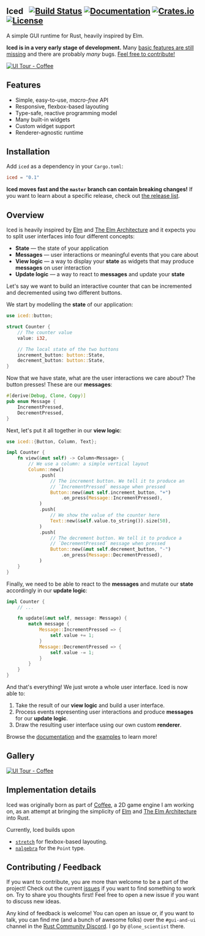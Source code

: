 Iced
&nbsp;
[![Build Status](https://travis-ci.org/hecrj/iced.svg?branch=master)](https://travis-ci.org/hecrj/iced)
[![Documentation](https://docs.rs/iced/badge.svg)](https://docs.rs/iced)
[![Crates.io](https://img.shields.io/crates/v/iced.svg)](https://crates.io/crates/iced)
[![License](https://img.shields.io/crates/l/iced.svg)](https://github.com/hecrj/iced/blob/master/LICENSE)
-------------------

A simple GUI runtime for Rust, heavily inspired by Elm.

__Iced is in a very early stage of development.__ Many [basic features are still
missing] and there are probably _many_ bugs. [Feel free to contribute!]

[basic features are still missing]: https://github.com/hecrj/iced/issues?q=is%3Aissue+is%3Aopen+label%3Afeature
[Feel free to contribute!]: #contributing--feedback

[![UI Tour - Coffee][gui_gif]][gui_gfycat]

[gui_gif]: https://thumbs.gfycat.com/GloomyWeakHammerheadshark-small.gif
[gui_gfycat]: https://gfycat.com/gloomyweakhammerheadshark

## Features
  * Simple, easy-to-use, _macro-free_ API
  * Responsive, flexbox-based layouting
  * Type-safe, reactive programming model
  * Many built-in widgets
  * Custom widget support
  * Renderer-agnostic runtime

## Installation
Add `iced` as a dependency in your `Cargo.toml`:

```toml
iced = "0.1"
```

__Iced moves fast and the `master` branch can contain breaking changes!__ If
you want to learn about a specific release, check out [the release list].

[the release list]: https://github.com/hecrj/iced/releases

## Overview
Iced is heavily inspired by [Elm] and [The Elm Architecture] and it expects you
to split user interfaces into four different concepts:

  * __State__ — the state of your application
  * __Messages__ — user interactions or meaningful events that you care
  about
  * __View logic__ — a way to display your __state__ as widgets that
  may produce __messages__ on user interaction
  * __Update logic__ — a way to react to __messages__ and update your
  __state__

Let's say we want to build an interactive counter that can be incremented and
decremented using two different buttons.

We start by modelling the __state__ of our application:

```rust
use iced::button;

struct Counter {
    // The counter value
    value: i32,

    // The local state of the two buttons
    increment_button: button::State,
    decrement_button: button::State,
}
```

Now that we have state, what are the user interactions we care about? The
button presses! These are our __messages__:

```rust
#[derive(Debug, Clone, Copy)]
pub enum Message {
    IncrementPressed,
    DecrementPressed,
}
```

Next, let's put it all together in our __view logic__:

```rust
use iced::{Button, Column, Text};

impl Counter {
    fn view(&mut self) -> Column<Message> {
        // We use a column: a simple vertical layout
        Column::new()
            .push(
                // The increment button. We tell it to produce an
                // `IncrementPressed` message when pressed
                Button::new(&mut self.increment_button, "+")
                    .on_press(Message::IncrementPressed),
            )
            .push(
                // We show the value of the counter here
                Text::new(&self.value.to_string()).size(50),
            )
            .push(
                // The decrement button. We tell it to produce a
                // `DecrementPressed` message when pressed
                Button::new(&mut self.decrement_button, "-")
                    .on_press(Message::DecrementPressed),
            )
    }
}
```

Finally, we need to be able to react to the __messages__ and mutate our
__state__ accordingly in our __update logic__:

```rust
impl Counter {
    // ...

    fn update(&mut self, message: Message) {
        match message {
            Message::IncrementPressed => {
                self.value += 1;
            }
            Message::DecrementPressed => {
                self.value -= 1;
            }
        }
    }
}
```

And that's everything! We just wrote a whole user interface. Iced is now able
to:

  1. Take the result of our __view logic__ and build a user interface.
  1. Process events representing user interactions and produce __messages__ for
     our __update logic__.
  1. Draw the resulting user interface using our own custom __renderer__.

Browse the [documentation] and the [examples] to learn more!

[documentation]: https://docs.rs/iced
[examples]: https://github.com/hecrj/iced/tree/master/examples

## Gallery
[![UI Tour - Coffee][gui_gif]][gui_gfycat]

[gui_gif]: https://thumbs.gfycat.com/GloomyWeakHammerheadshark-small.gif
[gui_gfycat]: https://gfycat.com/gloomyweakhammerheadshark

## Implementation details
Iced was originally born as part of [Coffee], a 2D game engine I am working on,
as an attempt at bringing the simplicity of [Elm] and [The Elm Architecture]
into Rust.

Currently, Iced builds upon
  * [`stretch`] for flexbox-based layouting.
  * [`nalgebra`] for the `Point` type.

[`stretch`]: https://github.com/vislyhq/stretch
[`nalgebra`]: https://github.com/rustsim/nalgebra

[Coffee]: https://github.com/hecrj/coffee
[Elm]: https://elm-lang.org/
[The Elm Architecture]: https://guide.elm-lang.org/architecture/

## Contributing / Feedback
If you want to contribute, you are more than welcome to be a part of the
project! Check out the current [issues] if you want to find something to work
on. Try to share you thoughts first! Feel free to open a new issue if you want
to discuss new ideas.

Any kind of feedback is welcome! You can open an issue or, if you want to talk,
you can find me (and a bunch of awesome folks) over the `#gui-and-ui` channel in
the [Rust Community Discord]. I go by `@lone_scientist` there.

[issues]: https://github.com/hecrj/iced/issues
[Rust Community Discord]: https://bit.ly/rust-community
